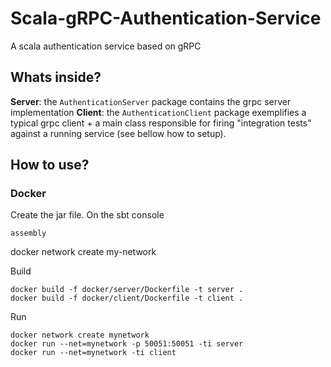 # Scala-gRPC-Authentication-Service

A scala authentication service based on gRPC

## Whats inside?
__Server__: the `AuthenticationServer` package contains the grpc server implementation
__Client__: the `AuthenticationClient` package exemplifies a typical grpc client + a main class responsible for firing "integration tests" against a running service (see bellow how to setup).

## How to use?

### Docker

Create the jar file. On the sbt console
```
assembly
```

docker network create my-network

Build
```
docker build -f docker/server/Dockerfile -t server .
docker build -f docker/client/Dockerfile -t client .
```

Run
```
docker network create mynetwork      
docker run --net=mynetwork -p 50051:50051 -ti server
docker run --net=mynetwork -ti client
```